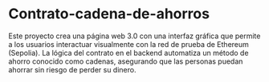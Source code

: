 # Contrato-cadena-de-ahorros
Este proyecto crea una página web 3.0 con una interfaz gráfica que permite a los usuarios interactuar visualmente con la red de prueba de Ethereum (Sepolia). La lógica del contrato en el backend automatiza un método de ahorro conocido como cadenas, asegurando que las personas puedan ahorrar sin riesgo de perder su dinero. 
